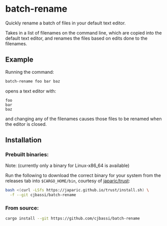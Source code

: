 # batch-rename

Quickly rename a batch of files in your default text editor.

Takes in a list of filenames on the command line, which are copied into the default text editor, and renames the files based on edits done to the filenames.

## Example

Running the command:

```bash
batch-rename foo bar baz
```

opens a text editor with:

```
foo
bar
baz
```

and changing any of the filenames causes those files to be renamed when the editor is closed.

## Installation

### Prebuilt binaries:

Note: (currently only a binary for Linux-x86_64 is available)

Run the following to download the correct binary for your system from the releases tab into `$CARGO_HOME/bin`, courtesy of [japaric/trust](https://github.com/japaric/trust):

```bash
bash <(curl -LSfs https://japaric.github.io/trust/install.sh) \
  -f --git cjbassi/batch-rename
```

### From source:

```bash
cargo install --git https://github.com/cjbassi/batch-rename
```
